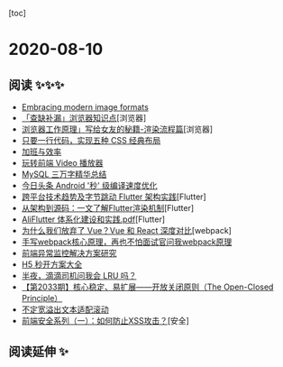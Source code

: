 
[toc]

# 2020-08-10

## 阅读 ✨✨✨

* [Embracing modern image formats](https://joshwcomeau.com/performance/embracing-modern-image-formats/)
* [「查缺补漏」浏览器知识点](https://juejin.im/post/6854573215830933512)[浏览器]
* [浏览器工作原理」写给女友的秘籍-渲染流程篇](https://juejin.im/post/6847902222349500430)[浏览器]
* [只要一行代码，实现五种 CSS 经典布局](http://www.ruanyifeng.com/blog/2020/08/five-css-layouts-in-one-line.html)
* [加班与效率](https://coolshell.cn/articles/10217.html)
* [玩转前端 Video 播放器](https://juejin.im/post/6850037275579121671#heading-11)
* [MySQL 三万字精华总结](https://juejin.im/post/6850037271233331208)
* [今日头条 Android '秒' 级编译速度优化](https://juejin.im/post/6854573211548385294)
* [跨平台技术趋势及字节跳动 Flutter 架构实践](https://juejin.im/post/6844904013385695239#heading-10)[Flutter]
* [从架构到源码：一文了解Flutter渲染机制](https://mp.weixin.qq.com/s/wpU2APDdJdjMYkj5Kz2lTw)[Flutter]
* [AliFlutter 体系化建设和实践.pdf](../assets/pdf/AliFlutter体系化建设和实践.pdf)[Flutter]
* [为什么我们放弃了 Vue？Vue 和 React 深度对比](https://taskhub.work/article/79319258450055168?hmsr=toutiao.io&utm_medium=toutiao.io&utm_source=toutiao.io)[webpack]
* [手写webpack核心原理，再也不怕面试官问我webpack原理](https://juejin.im/post/6854573217336541192)
* [前端异常监控解决方案研究](https://mp.weixin.qq.com/s/0P4WrZtvIz_S59zalHE9UQ)
* [H5 秒开方案大全](https://mp.weixin.qq.com/s/XQ96-_KhxGPLU_urOSnorg)
* [半夜，滴滴司机问我会 LRU 吗？](https://mp.weixin.qq.com/s/08AKzJ0OHt1sVj12CwIT4w)
* [【第2033期】核心稳定、易扩展——开放关闭原则（The Open-Closed Principle）](https://mp.weixin.qq.com/s/FHbHhjtfJOc2NPfge6xw2Q)
* [不定宽溢出文本适配滚动](https://mp.weixin.qq.com/s/PgSm9Hfc74rKbdZg7Zf_sg)
* [前端安全系列（一）：如何防止XSS攻击？](https://tech.meituan.com/2018/09/27/fe-security.html)[安全]
## 阅读延伸 ✨
